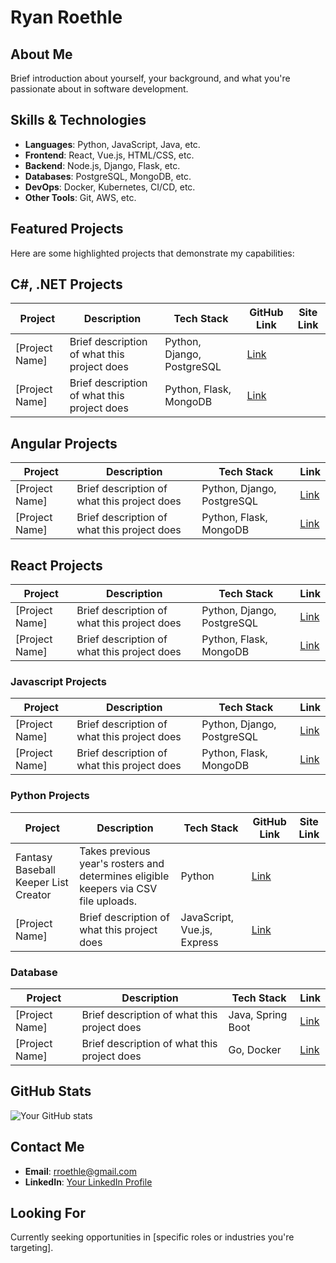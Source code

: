 # Ryan Roethle

## About Me
Brief introduction about yourself, your background, and what you're passionate about in software development.

## Skills & Technologies
- **Languages**: Python, JavaScript, Java, etc.
- **Frontend**: React, Vue.js, HTML/CSS, etc.
- **Backend**: Node.js, Django, Flask, etc.
- **Databases**: PostgreSQL, MongoDB, etc.
- **DevOps**: Docker, Kubernetes, CI/CD, etc.
- **Other Tools**: Git, AWS, etc.

## Featured Projects
Here are some highlighted projects that demonstrate my capabilities:

## C#, .NET Projects
| Project | Description | Tech Stack | GitHub Link | Site Link |
|---------|-------------|------------|-------------| ----------|
| [Project Name] | Brief description of what this project does | Python, Django, PostgreSQL | [Link](URL) | |
| [Project Name] | Brief description of what this project does | Python, Flask, MongoDB | [Link](URL) | |

## Angular Projects
| Project | Description | Tech Stack | Link |
|---------|-------------|------------|------|
| [Project Name] | Brief description of what this project does | Python, Django, PostgreSQL | [Link](URL) |
| [Project Name] | Brief description of what this project does | Python, Flask, MongoDB | [Link](URL) |

## React Projects
| Project | Description | Tech Stack | Link |
|---------|-------------|------------|------|
| [Project Name] | Brief description of what this project does | Python, Django, PostgreSQL | [Link](URL) |
| [Project Name] | Brief description of what this project does | Python, Flask, MongoDB | [Link](URL) |

### Javascript Projects
| Project | Description | Tech Stack | Link |
|---------|-------------|------------|------|
| [Project Name] | Brief description of what this project does | Python, Django, PostgreSQL | [Link](URL) |
| [Project Name] | Brief description of what this project does | Python, Flask, MongoDB | [Link](URL) |

### Python Projects
| Project | Description | Tech Stack | GitHub Link | Site Link |
|---------|-------------|------------|-------------| ----------|
| Fantasy Baseball Keeper List Creator | Takes previous year's rosters and determines eligible keepers via CSV file uploads. | Python | <a href="https://github.com/rroethle7474/JCL2025-Roster" target="_blank" rel="noopener noreferrer">Link</a> | |
| [Project Name] | Brief description of what this project does | JavaScript, Vue.js, Express | [Link](URL) | |

### Database
| Project | Description | Tech Stack | Link |
|---------|-------------|------------|------|
| [Project Name] | Brief description of what this project does | Java, Spring Boot | [Link](URL) |
| [Project Name] | Brief description of what this project does | Go, Docker | [Link](URL) |

## GitHub Stats
![Your GitHub stats](https://github-readme-stats.vercel.app/api?username=rroethle7474&show_icons=true&theme=radical)

## Contact Me
- **Email**: rroethle@gmail.com
- **LinkedIn**: [Your LinkedIn Profile](URL)

## Looking For
Currently seeking opportunities in [specific roles or industries you're targeting].
